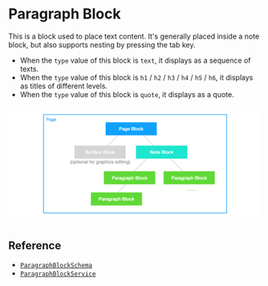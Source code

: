 # Paragraph Block

This is a block used to place text content. It's generally placed inside a note block, but also supports nesting by pressing the tab key.

- When the `type` value of this block is `text`, it displays as a sequence of texts.
- When the `type` value of this block is `h1` / `h2` / `h3` / `h4` / `h5` / `h6`, it displays as titles of different levels.
- When the `type` value of this block is `quote`, it displays as a quote.

![block-nesting](../../images/block-nesting.png)

## Reference

- [`ParagraphBlockSchema`](/api/@blocksuite/blocks/variables/ParagraphBlockSchema.html)
- [`ParagraphBlockService`](/api/@blocksuite/blocks/classes/ParagraphBlockService.html)
